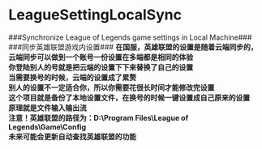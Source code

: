# LeagueSettingLocalSync
###Synchronize League of Legends game settings in Local Machine###
###同步英雄联盟游戏内设置###
**在国服，英雄联盟的设置是随着云端同步的，云端同步可以做到一个账号一份设置在多端都是相同的体验**  
**你登陆别人的号就是把云端的设置下下来替换了自己的设置**  
**当需要换号的时候，云端的设置成了累赘**  
**别人的设置不一定适合你，所以你需要花很长时间才能修改完设置**  
**这个项目就是备份了本地设置文件，在换号的时候一键设置成自己原来的设置**  
**原理就是文件输入输出流**  
**注意！英雄联盟的路径为：D:\Program Files\League of Legends\Game\Config**  
**未来可能会更新自动查找英雄联盟的功能**  
